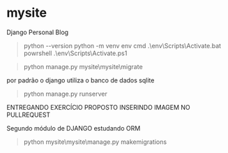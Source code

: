 # mysite
Django Personal Blog

> python --version
> python -m venv env
cmd
> .\env\Scripts\Activate.bat
powrshell
> .\env\Scripts\Activate.ps1

> python manage.py mysite\mysite\migrate

por padrão o django utiliza o banco de dados sqlite

> python manage.py runserver

ENTREGANDO EXERCÍCIO PROPOSTO INSERINDO IMAGEM NO PULLREQUEST

Segundo módulo de DJANGO
estudando ORM

> python mysite\mysite\manage.py makemigrations